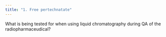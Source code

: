 ```yaml
---
title: "1. Free pertechnatate"
---
```

What is being tested for when using liquid chromatography during QA of the radiopharmaceudical?

